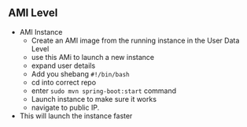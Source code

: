## AMI Level
- AMI Instance
  - Create an AMI image from the running instance in the User Data Level
  - use this AMi to launch a new instance
  - expand user details
  - Add you shebang `#!/bin/bash`
  - cd into correct repo
  - enter `sudo mvn spring-boot:start` command 
  - Launch instance to make sure it works
  - navigate to public IP.
- This will launch the instance faster


